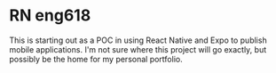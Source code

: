 # RN eng618

This is starting out as a POC in using React Native and Expo to publish mobile applications. I'm not sure where this project will go exactly, but possibly be the home for my personal portfolio.

